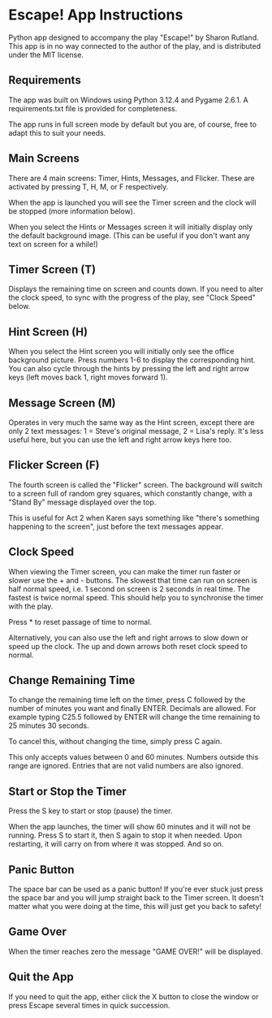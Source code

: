 # Escape! App Instructions

Python app designed to accompany the play "Escape!" by Sharon Rutland. This app is in no way connected to the author of the play, and is distributed under the MIT license.

## Requirements

The app was built on Windows using Python 3.12.4 and Pygame 2.6.1. A requirements.txt file is provided for completeness.

The app runs in full screen mode by default but you are, of course, free to adapt this to suit your needs.

## Main Screens

There are 4 main screens: Timer, Hints, Messages, and Flicker. These are activated by pressing T, H, M, or F respectively.

When the app is launched you will see the Timer screen and the clock will be stopped (more information below).

When you select the Hints or Messages screen it will initially display only the default background image. (This can be useful if you don't want any text on screen for a while!)

## Timer Screen (T)

Displays the remaining time on screen and counts down. If you need to alter the clock speed, to sync with the progress of the play, see "Clock Speed" below.

## Hint Screen (H)

When you select the Hint screen you will initially only see the office background picture. Press numbers 1-6 to display the corresponding hint. You can also cycle through the hints by pressing the left and right arrow keys (left moves back 1, right moves forward 1).

## Message Screen (M)

Operates in very much the same way as the Hint screen, except there are only 2 text messages: 1 = Steve's original message, 2 = Lisa's reply. It's less useful here, but you can use the left and right arrow keys here too.

## Flicker Screen (F)

The fourth screen is called the "Flicker" screen. The background will switch to a screen full of random grey squares, which constantly change, with a "Stand By" message displayed over the top.

This is useful for Act 2 when Karen says something like "there's something happening to the screen", just before the text messages appear.

## Clock Speed

When viewing the Timer screen, you can make the timer run faster or slower use the + and - buttons. The slowest that time can run on screen is half normal speed, i.e. 1 second on screen is 2 seconds in real time. The fastest is twice normal speed. This should help you to synchronise the timer with the play.

Press \* to reset passage of time to normal.

Alternatively, you can also use the left and right arrows to slow down or speed up the clock. The up and down arrows both reset clock speed to normal.

## Change Remaining Time

To change the remaining time left on the timer, press C followed by the number of minutes you want and finally ENTER. Decimals are allowed. For example typing C25.5 followed by ENTER will change the time remaining to 25 minutes 30 seconds.

To cancel this, without changing the time, simply press C again.

This only accepts values between 0 and 60 minutes. Numbers outside this range are ignored. Entries that are not valid numbers are also ignored.

## Start or Stop the Timer

Press the S key to start or stop (pause) the timer.

When the app launches, the timer will show 60 minutes and it will not be running. Press S to start it, then S again to stop it when needed. Upon restarting, it will carry on from where it was stopped. And so on.

## Panic Button

The space bar can be used as a panic button! If you're ever stuck just press the space bar and you will jump straight back to the Timer screen. It doesn't matter what you were doing at the time, this will just get you back to safety!

## Game Over

When the timer reaches zero the message "GAME OVER!" will be displayed.

## Quit the App

If you need to quit the app, either click the X button to close the window or press Escape several times in quick succession.

